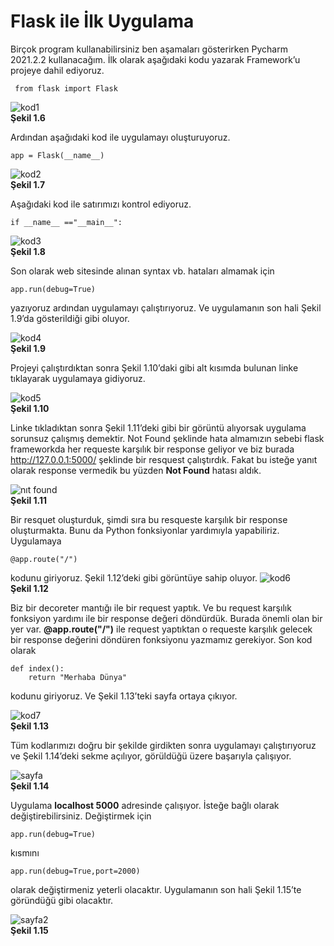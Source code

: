 # Flask ile İlk Uygulama

Birçok program kullanabilirsiniz ben aşamaları gösterirken Pycharm 2021.2.2 kullanacağım. İlk olarak aşağıdaki kodu yazarak Framework’u projeye dahil ediyoruz.

```
 from flask import Flask 
```
![kod1](https://user-images.githubusercontent.com/59111328/135089596-38019db6-738c-4167-a28c-690a1e32d5f6.PNG)<br>
**Şekil 1.6**

Ardından aşağıdaki kod ile uygulamayı oluşturuyoruz.
```
app = Flask(__name__)
```
![kod2](https://user-images.githubusercontent.com/59111328/135090894-f54b4893-f681-44df-a682-a79ca5e4e527.PNG)
<br>
**Şekil 1.7**

Aşağıdaki kod ile satırımızı kontrol ediyoruz.
```
if __name__ =="__main__":
```
![kod3](https://user-images.githubusercontent.com/59111328/135091231-79a406ab-97b5-430c-8109-45256ead0564.PNG)
<br>
**Şekil 1.8**

Son olarak web sitesinde alınan syntax vb. hataları almamak için 
```
app.run(debug=True)
```
yazıyoruz ardından uygulamayı çalıştırıyoruz. Ve uygulamanın son hali Şekil 1.9’da gösterildiği gibi oluyor.

![kod4](https://user-images.githubusercontent.com/59111328/135091538-c9fc80eb-7ffc-4424-af6a-40b0c41c17ff.PNG)
<br>
**Şekil 1.9**

Projeyi çalıştırdıktan sonra Şekil 1.10’daki gibi alt kısımda bulunan linke tıklayarak uygulamaya gidiyoruz.

![kod5](https://user-images.githubusercontent.com/59111328/135091712-8c13dfb0-dd7e-4d4c-9e87-8bf56078cba0.PNG)
<br>
**Şekil 1.10**

Linke tıkladıktan sonra Şekil 1.11’deki gibi bir görüntü alıyorsak uygulama sorunsuz çalışmış demektir. Not Found şeklinde hata almamızın sebebi flask frameworkda her requeste karşılık bir response geliyor ve biz burada http://127.0.0.1:5000/ şeklinde bir resquest çalıştırdık. Fakat bu isteğe yanıt olarak response vermedik bu yüzden **Not Found** hatası aldık.

![nıt found](https://user-images.githubusercontent.com/59111328/135259927-d9af5516-58b4-4918-afc8-cd94bf591296.PNG)
<br>**Şekil 1.11**

Bir resquet oluşturduk, şimdi sıra bu resqueste karşılık bir response oluşturmakta. Bunu da Python fonksiyonlar yardımıyla yapabiliriz. Uygulamaya 
```
@app.route("/")
```  
kodunu giriyoruz. Şekil 1.12’deki gibi görüntüye sahip oluyor. 
![kod6](https://user-images.githubusercontent.com/59111328/135092468-b2ffd4e8-8264-4661-905c-c6745d0e77e8.PNG)
<br>**Şekil 1.12**

Biz bir decoreter mantığı ile bir request yaptık. Ve bu request karşılık fonksiyon yardımı ile bir response değeri döndürdük. Burada önemli olan bir yer var. **@app.route("/")** ile request yaptıktan o requeste karşılık gelecek bir response değerini döndüren fonksiyonu yazmamız gerekiyor. Son kod olarak  
```
def index(): 
    return "Merhaba Dünya"
```
kodunu giriyoruz. Ve Şekil 1.13’teki sayfa ortaya çıkıyor.

![kod7](https://user-images.githubusercontent.com/59111328/135092810-abe4d0dd-ad95-4ea0-b516-05c10756f9ae.PNG)
<br>**Şekil 1.13**

Tüm kodlarımızı doğru bir şekilde girdikten sonra uygulamayı çalıştırıyoruz ve Şekil 1.14’deki sekme açılıyor, görüldüğü üzere başarıyla çalışıyor.

![sayfa](https://user-images.githubusercontent.com/59111328/135260014-81fea969-7a2a-4aef-8a29-1eb61aff4df6.PNG)
<br>**Şekil 1.14**

Uygulama **localhost 5000** adresinde çalışıyor. İsteğe bağlı olarak değiştirebilirsiniz. Değiştirmek için 
```
app.run(debug=True)
```
kısmını
```
app.run(debug=True,port=2000)
```
olarak değiştirmeniz yeterli olacaktır. Uygulamanın son hali Şekil 1.15’te göründüğü gibi olacaktır.

![sayfa2](https://user-images.githubusercontent.com/59111328/135260063-aecad63e-c9d6-4bb1-9a0d-02ca4822bbd9.PNG)
<br>**Şekil 1.15**
